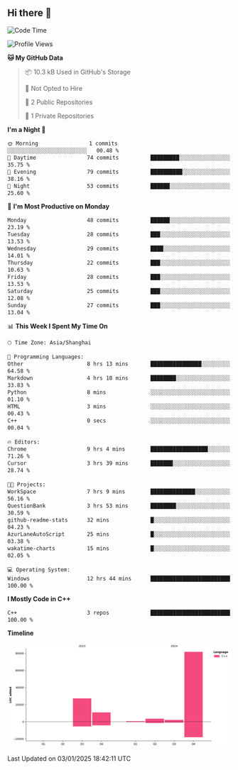 ## Hi there 👋

<!--
**hh2048/hh2048** is a ✨ _special_ ✨ repository because its `README.md` (this file) appears on your GitHub profile.

Here are some ideas to get you started:

- 🔭 I’m currently working on ...
- 🌱 I’m currently learning ...
- 👯 I’m looking to collaborate on ...
- 🤔 I’m looking for help with ...
- 💬 Ask me about ...
- 📫 How to reach me: ...
- 😄 Pronouns: ...
- ⚡ Fun fact: ...
-->

<!--START_SECTION:waka-->
![Code Time](http://img.shields.io/badge/Code%20Time-1%2C046%20hrs%2046%20mins-blue)

![Profile Views](http://img.shields.io/badge/Profile%20Views-10-blue)

**🐱 My GitHub Data** 

> 📦 10.3 kB Used in GitHub's Storage 
 > 
> 🚫 Not Opted to Hire
 > 
> 📜 2 Public Repositories 
 > 
> 🔑 1 Private Repositories 
 > 
**I'm a Night 🦉** 

```text
🌞 Morning                1 commits           ░░░░░░░░░░░░░░░░░░░░░░░░░   00.48 % 
🌆 Daytime                74 commits          █████████░░░░░░░░░░░░░░░░   35.75 % 
🌃 Evening                79 commits          ██████████░░░░░░░░░░░░░░░   38.16 % 
🌙 Night                  53 commits          ██████░░░░░░░░░░░░░░░░░░░   25.60 % 
```
📅 **I'm Most Productive on Monday** 

```text
Monday                   48 commits          ██████░░░░░░░░░░░░░░░░░░░   23.19 % 
Tuesday                  28 commits          ███░░░░░░░░░░░░░░░░░░░░░░   13.53 % 
Wednesday                29 commits          ████░░░░░░░░░░░░░░░░░░░░░   14.01 % 
Thursday                 22 commits          ███░░░░░░░░░░░░░░░░░░░░░░   10.63 % 
Friday                   28 commits          ███░░░░░░░░░░░░░░░░░░░░░░   13.53 % 
Saturday                 25 commits          ███░░░░░░░░░░░░░░░░░░░░░░   12.08 % 
Sunday                   27 commits          ███░░░░░░░░░░░░░░░░░░░░░░   13.04 % 
```


📊 **This Week I Spent My Time On** 

```text
🕑︎ Time Zone: Asia/Shanghai

💬 Programming Languages: 
Other                    8 hrs 13 mins       ████████████████░░░░░░░░░   64.58 % 
Markdown                 4 hrs 18 mins       ████████░░░░░░░░░░░░░░░░░   33.83 % 
Python                   8 mins              ░░░░░░░░░░░░░░░░░░░░░░░░░   01.10 % 
HTML                     3 mins              ░░░░░░░░░░░░░░░░░░░░░░░░░   00.43 % 
C++                      0 secs              ░░░░░░░░░░░░░░░░░░░░░░░░░   00.04 % 

🔥 Editors: 
Chrome                   9 hrs 4 mins        ██████████████████░░░░░░░   71.26 % 
Cursor                   3 hrs 39 mins       ███████░░░░░░░░░░░░░░░░░░   28.74 % 

🐱‍💻 Projects: 
WorkSpace                7 hrs 9 mins        ██████████████░░░░░░░░░░░   56.16 % 
QuestionBank             3 hrs 53 mins       ████████░░░░░░░░░░░░░░░░░   30.59 % 
github-readme-stats      32 mins             █░░░░░░░░░░░░░░░░░░░░░░░░   04.23 % 
AzurLaneAutoScript       25 mins             █░░░░░░░░░░░░░░░░░░░░░░░░   03.38 % 
wakatime-charts          15 mins             █░░░░░░░░░░░░░░░░░░░░░░░░   02.05 % 

💻 Operating System: 
Windows                  12 hrs 44 mins      █████████████████████████   100.00 % 
```

**I Mostly Code in C++** 

```text
C++                      3 repos             █████████████████████████   100.00 % 
```



**Timeline**

![Lines of Code chart](https://raw.githubusercontent.com/hh2048/hh2048/main/assets/bar_graph.png)


 Last Updated on 03/01/2025 18:42:11 UTC
<!--END_SECTION:waka-->

